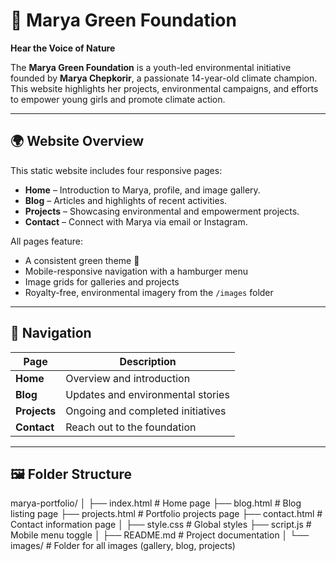 # 🌱 Marya Green Foundation

**Hear the Voice of Nature**

The **Marya Green Foundation** is a youth-led environmental initiative founded by **Marya Chepkorir**, a passionate 14-year-old climate champion.  
This website highlights her projects, environmental campaigns, and efforts to empower young girls and promote climate action.

---

## 🌍 Website Overview

This static website includes four responsive pages:

- **Home** – Introduction to Marya, profile, and image gallery.  
- **Blog** – Articles and highlights of recent activities.  
- **Projects** – Showcasing environmental and empowerment projects.  
- **Contact** – Connect with Marya via email or Instagram.

All pages feature:
- A consistent green theme 🌿  
- Mobile-responsive navigation with a hamburger menu  
- Image grids for galleries and projects  
- Royalty-free, environmental imagery from the `/images` folder  

---

## 🧭 Navigation

| Page | Description |
|------|--------------|
| **Home** | Overview and introduction |
| **Blog** | Updates and environmental stories |
| **Projects** | Ongoing and completed initiatives |
| **Contact** | Reach out to the foundation |

---

## 🖼️ Folder Structure
marya-portfolio/
│
├── index.html # Home page
├── blog.html # Blog listing page
├── projects.html # Portfolio projects page
├── contact.html # Contact information page
│
├── style.css # Global styles
├── script.js # Mobile menu toggle
│
├── README.md # Project documentation
│
└── images/ # Folder for all images (gallery, blog, projects)
